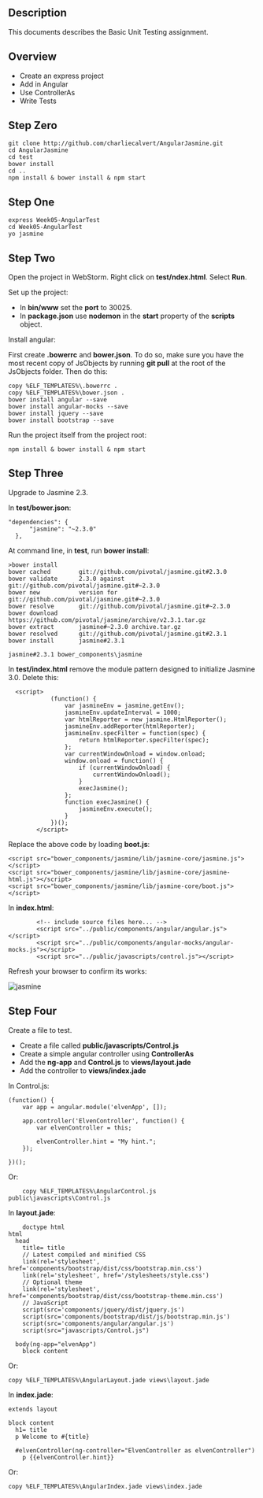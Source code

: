 ## Description

This documents describes the Basic Unit Testing assignment.

## Overview

- Create an express project
- Add in Angular
- Use ControllerAs
- Write Tests

## Step Zero

    git clone http://github.com/charliecalvert/AngularJasmine.git
    cd AngularJasmine    
    cd test
    bower install
    cd ..
    npm install & bower install & npm start

## Step One

```
express Week05-AngularTest
cd Week05-AngularTest
yo jasmine
```

## Step Two

Open the project in WebStorm. Right click on **test/ndex.html**. Select **Run**.

Set up the project:

- In **bin/www** set the **port** to 30025. 
- In **package.json** use **nodemon** in the **start** property of the **scripts** object.

Install angular:

First create **.bowerrc** and **bower.json**. To do so, make sure you have the most recent copy of JsObjects by running **git pull** at the root of the JsObjects folder.
Then do this:

```
copy %ELF_TEMPLATES%\.bowerrc .
copy %ELF_TEMPLATES%\bower.json .
bower install angular --save
bower install angular-mocks --save
bower install jquery --save
bower install bootstrap --save
```


Run the project itself from the project root:

```
npm install & bower install & npm start
```

## Step Three

Upgrade to Jasmine 2.3.

In **test/bower.json**:

```
"dependencies": {
      "jasmine": "~2.3.0"
  },
```

At command line, in **test**, run **bower install**:

```
>bower install
bower cached        git://github.com/pivotal/jasmine.git#2.3.0
bower validate      2.3.0 against git://github.com/pivotal/jasmine.git#~2.3.0
bower new           version for git://github.com/pivotal/jasmine.git#~2.3.0
bower resolve       git://github.com/pivotal/jasmine.git#~2.3.0
bower download      https://github.com/pivotal/jasmine/archive/v2.3.1.tar.gz
bower extract       jasmine#~2.3.0 archive.tar.gz
bower resolved      git://github.com/pivotal/jasmine.git#2.3.1
bower install       jasmine#2.3.1

jasmine#2.3.1 bower_components\jasmine
```

In **test/index.html** remove the module pattern designed to initialize Jasmine 3.0. Delete this:

```
  <script>
            (function() {
                var jasmineEnv = jasmine.getEnv();
                jasmineEnv.updateInterval = 1000;
                var htmlReporter = new jasmine.HtmlReporter();
                jasmineEnv.addReporter(htmlReporter);
                jasmineEnv.specFilter = function(spec) {
                    return htmlReporter.specFilter(spec);
                };
                var currentWindowOnload = window.onload;
                window.onload = function() {
                    if (currentWindowOnload) {
                        currentWindowOnload();
                    }
                    execJasmine();
                };
                function execJasmine() {
                    jasmineEnv.execute();
                }
            })();
        </script>
```

Replace the above code by loading **boot.js**:

```
<script src="bower_components/jasmine/lib/jasmine-core/jasmine.js"></script>
<script src="bower_components/jasmine/lib/jasmine-core/jasmine-html.js"></script>
<script src="bower_components/jasmine/lib/jasmine-core/boot.js"></script>
```

In **index.html**:

```
        <!-- include source files here... -->
        <script src="../public/components/angular/angular.js"></script>
        <script src="../public/components/angular-mocks/angular-mocks.js"></script>
        <script src="../public/javascripts/control.js"></script>
```
    
Refresh your browser to confirm its works:

![jasmine](https://drive.google.com/uc?id=1_a10tc7BcVR1uNfH6I6-uJq8W9nNRGvcXg)

## Step Four

Create a file to test.

- Create a file called **public/javascripts/Control.js**
- Create a simple angular controller using **ControllerAs**
- Add the **ng-app** and **Control.js** to **views/layout.jade**
- Add the controller to **views/index.jade** 

In Control.js:

```
(function() {
    var app = angular.module('elvenApp', []);

    app.controller('ElvenController', function() {
        var elvenController = this;

        elvenController.hint = "My hint.";
    });

})();
```

Or:

```
    copy %ELF_TEMPLATES%\AngularControl.js public\javascripts\Control.js
```

In **layout.jade**:

```
    doctype html
html
  head
    title= title
    // Latest compiled and minified CSS
    link(rel='stylesheet', href='components/bootstrap/dist/css/bootstrap.min.css')
    link(rel='stylesheet', href='/stylesheets/style.css')
    // Optional theme
    link(rel='stylesheet', href='components/bootstrap/dist/css/bootstrap-theme.min.css')
    // JavaScript
    script(src='components/jquery/dist/jquery.js')
    script(src='components/bootstrap/dist/js/bootstrap.min.js')
    script(src='components/angular/angular.js')
    script(src="javascripts/Control.js")

  body(ng-app="elvenApp")
    block content
```

Or:

    copy %ELF_TEMPLATES%\AngularLayout.jade views\layout.jade


In **index.jade**:

```
extends layout

block content
  h1= title
  p Welcome to #{title}

  #elvenController(ng-controller="ElvenController as elvenController")
    p {{elvenController.hint}}

```

Or: 

    copy %ELF_TEMPLATES%\AngularIndex.jade views\index.jade


